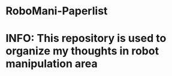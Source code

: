 # RoboMani-Paperlist
# INFO: This repository is used to organize my thoughts in robot manipulation area
